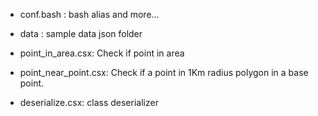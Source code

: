- conf.bash   : bash alias and more...
- data : sample data json folder

- point_in_area.csx: Check if point in area
- point_near_point.csx: Check if a point in 1Km radius polygon in a base point.
- deserialize.csx: class deserializer

